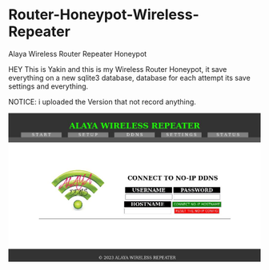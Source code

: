 # Router-Honeypot-Wireless-Repeater
Alaya Wireless Router Repeater Honeypot

HEY This is Yakin and this is my Wireless Router Honeypot, it save everything on a new sqlite3 database, database for each attempt its save settings and everything.

NOTICE: i uploaded the Version that not record anything.

![Screenshot](screenshots/ddns.jpg)


